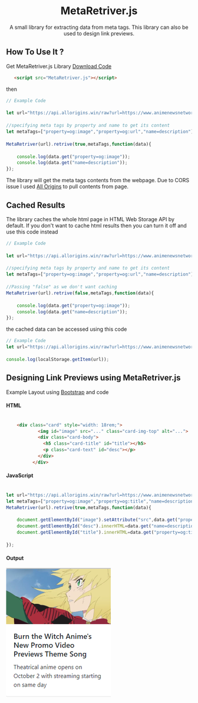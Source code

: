 <div align="center">
    
  # MetaRetriver.js
 
 <p>A small library for extracting data from meta tags. This library can also be used to design link previews.</p>
 
</div>

## How To Use It ?

Get MetaRetriver.js Library [Download Code](https://github.com/tuduabhishek/MetaRetriver.js/blob/master/MetaRetriver.js)

```html
   <script src="MetaRetriver.js"></script>
```

then

```javascript
// Example Code

let url="https://api.allorigins.win/raw?url=https://www.animenewsnetwork.com/cms/.163738";

//specifying meta tags by property and name to get its content
let metaTags=["property=og:image","property=og:url","name=description"];

MetaRetriver(url).retrive(true,metaTags,function(data){

    console.log(data.get("property=og:image"));
    console.log(data.get("name=description"));
});

```

The library will get the meta tags contents from the webpage. Due to CORS issue I used [All Origins](https://github.com/gnuns/allorigins) to pull contents from page.

## Cached Results

The library caches the whole html page in HTML Web Storage API by default. If you don't want to cache html results then you can turn it off and use this code instead

```javascript
// Example Code

let url="https://api.allorigins.win/raw?url=https://www.animenewsnetwork.com/cms/.163738";

//specifying meta tags by property and name to get its content
let metaTags=["property=og:image","property=og:url","name=description"];

//Passing "false" as we don't want caching
MetaRetriver(url).retrive(false,metaTags,function(data){

    console.log(data.get("property=og:image"));
    console.log(data.get("name=description"));
});

```

the cached data can be accessed using this code

```javascript
// Example Code
let url="https://api.allorigins.win/raw?url=https://www.animenewsnetwork.com/cms/.163738";

console.log(localStorage.getItem(url));

```

## Designing Link Previews using MetaRetriver.js

Example Layout using [Bootstrap](https://getbootstrap.com/) and code

#### HTML

```html
   
    <div class="card" style="width: 18rem;">
            <img id="image" src="..." class="card-img-top" alt="...">
            <div class="card-body">
              <h5 class="card-title" id="title"></h5>
              <p class="card-text" id="desc"></p>
            </div>
          </div>

```
#### JavaScript

```javascript

let url="https://api.allorigins.win/raw?url=https://www.animenewsnetwork.com/cms/.163948";
let metaTags=["property=og:image","property=og:title","name=description"];
MetaRetriver(url).retrive(true,metaTags,function(data){

    document.getElementById("image").setAttribute("src",data.get("property=og:image"));
    document.getElementById("desc").innerHTML=data.get("name=description");
    document.getElementById("title").innerHTML=data.get("property=og:title");
    
});

```

#### Output
![Example](Example.png)
